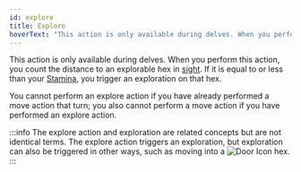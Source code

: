 ```yaml
---
id: explore
title: Explore
hoverText: "This action is only available during delves. When you perform this action, you count the distance to an explorable hex in sight. If it is equal to or less than your Stamina, you trigger an exploration on that hex."
---
```


This action is only available during delves. When you perform this action, you count the distance to an explorable hex in [sight](/docs/glossary/sight). If it is equal to or less than your [Stamina](/docs/stats/stamina), you trigger an exploration on that hex.

You cannot perform an explore action if you have already performed a move action that turn; you also cannot perform a move action if you have performed an explore action.

:::info
The explore action and exploration are related concepts but are not identical terms. The explore action triggers an exploration, but exploration can also be triggered in other ways, such as moving into a <img src="/icons/door.svg" alt="Door Icon" class="icon-svg" /> hex.
:::
